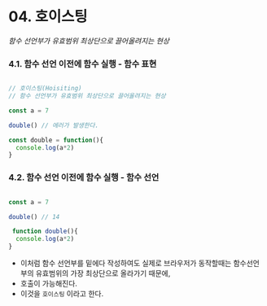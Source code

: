 # 04. 호이스팅

_함수 선언부가 유효범위 최상단으로 끌어올려지는 현상_


### 4.1. 함수 선언 이전에 함수 실행 - 함수 표현

```js

// 호이스팅(Hoisiting)
// 함수 선언부가 유효범위 최상단으로 끌어올려지는 현상

const a = 7

double() // 에러가 발생한다.

const double = function(){
  console.log(a*2)
}

```

### 4.2. 함수 선언 이전에 함수 실행 - 함수 선언


```js

const a = 7

double() // 14

 function double(){
  console.log(a*2)
}
```

- 이처럼 함수 선언부를 밑에다 작성하여도 실제로 브라우저가 동작할때는 함수선언부의 유효범위의 가장 최상단으로 올라가기 때문에,
- 호출이 가능해진다.
- 이것을 `호이스팅` 이라고 한다.
